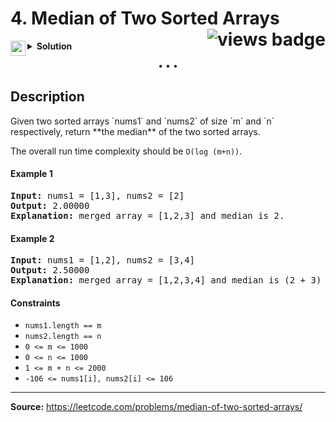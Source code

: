 <h1>
4. Median of Two Sorted Arrays
<img src="https://tinyurl.com/mpumfakt" align="right" alt="views badge">
</h1>

<details>
<summary>
    <img src="https://git.io/JDE5D" height="24" align="left" alt="swift">
    <b>Solution</b>
</summary>

<br/>

```swift
class Solution {
    func findMedianSortedArrays(_ nums1: [Int], _ nums2: [Int]) -> Double {
        
        let lenN1 = nums1.count, lenN2 = nums2.count
        
        var arr = [Int](repeating: 0, count: lenN1 + lenN2)
        
        var valA = lenN1 - 1,
            valB = lenN2 - 1,
            valC = lenN1 + lenN2 - 1
        
        while valC >= 0 {
            if valB < 0 || valA >= 0 && nums1[valA] > nums2[valB] {
                arr[valC] = nums1[valA]
                valA = (valA - 1)
            } else {
                arr[valC] = nums2[valB]
                valB = (valB - 1)
            }
            valC = valC - 1
        }
        let lenArr = arr.count, mid = (lenArr / 2)
        return lenArr % 2 == 0 ? Double(arr[mid-1] + arr[mid]) / 2 : Double(arr[mid])
    }
}
```

<p>
<a href="https://gist.github.com/asahiocean/5a9be64420276fa743455659ce530510">
<img src="https://git.io/JDNlC" alt="GitHub Gist" height="18" align="center">
</a>
<a href="https://leetcode.com/problems/median-of-two-sorted-arrays/discuss/1134918">
<img src="https://git.io/JDSVA" alt="LeetCode Discuss" height="28" align="right">
</a>
</p>
    
</details>

<p align="center">• • •</p>

<h2>Description</h2>

<p>
Given two sorted arrays `nums1` and `nums2` of size `m` and `n` respectively, return **the median** of the two sorted arrays.

The overall run time complexity should be `O(log (m+n))`.
</p>

<h4>Example 1</h4>

<pre>
<b>Input:</b> nums1 = [1,3], nums2 = [2]
<b>Output:</b> 2.00000
<b>Explanation:</b> merged array = [1,2,3] and median is 2.
</pre>

<h4>Example 2</h4>

<pre>
<b>Input:</b> nums1 = [1,2], nums2 = [3,4]
<b>Output:</b> 2.50000
<b>Explanation:</b> merged array = [1,2,3,4] and median is (2 + 3) / 2 = 2.5.
</pre>

<h4>Constraints</h4>

<ul>
<li><code>nums1.length == m</code></li>
<li><code>nums2.length == n</code></li>
<li><code>0 <= m <= 1000</code></li>
<li><code>0 <= n <= 1000</code></li>
<li><code>1 <= m + n <= 2000</code></li>
<li><code>-106 <= nums1[i], nums2[i] <= 106</code></li>
</ul>

<hr>

<b>Source:</b> https://leetcode.com/problems/median-of-two-sorted-arrays/
